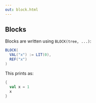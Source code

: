 ```yaml
---
out: block.html
---
```


Blocks
------

Blocks are written using `BLOCK(tree, ...)`:

```scala
BLOCK(
  VAL("x") := LIT(0),
  REF("x")
)
```

This prints as:

```scala
{
  val x = 1
  x
}
```
